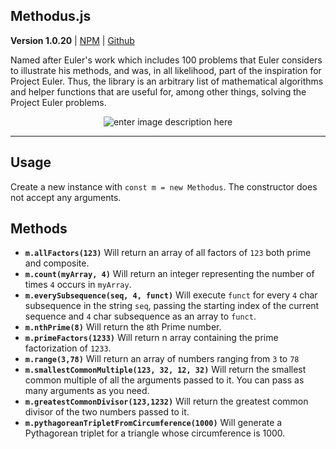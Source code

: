 
## Methodus.js

**Version 1.0.20** | [NPM](https://www.npmjs.com/package/methodus) | [Github](https://github.com/Pamblam/Methodus)

Named after Euler's work which includes 100 problems that Euler considers to illustrate his methods, and was, in all likelihood, part of the inspiration for Project Euler. Thus, the library is an arbitrary list of mathematical algorithms and helper functions that are useful for, among other things, solving the Project Euler problems.

<center>
 
![enter image description here](https://i.imgur.com/GmQbuBT.jpg)

</center>

<hr>

## Usage

Create a new instance with `const m = new Methodus`. The constructor does not accept any arguments.

## Methods

 - **`m.allFactors(123)`** Will return an array of all factors of `123` both prime and composite.
 - **`m.count(myArray, 4)`** Will return an integer representing the number of times `4` occurs in `myArray`.
 - **`m.everySubsequence(seq, 4, funct)`** Will execute `funct` for every `4` char subsequence in the string `seq`, passing the starting index of the current sequence and `4` char subsequence as an array to `funct`.
 - **`m.nthPrime(8)`** Will return the `8`th Prime number.
 - **`m.primeFactors(1233)`** Will return n array containing the prime factorization of `1233`.
 - **`m.range(3,78)`** Will return an array of numbers ranging from `3` to `78`
 - **`m.smallestCommonMultiple(123, 32, 12, 32)`** Will return the smallest common multiple of all the arguments passed to it. You can pass as many arguments as you need.
 - **`m.greatestCommonDivisor(123,1232)`** Will return the greatest common divisor of the two numbers passed to it.
 - **`m.pythagoreanTripletFromCircumference(1000)`** Will generate a Pythagorean triplet for a triangle whose circumference is 1000.